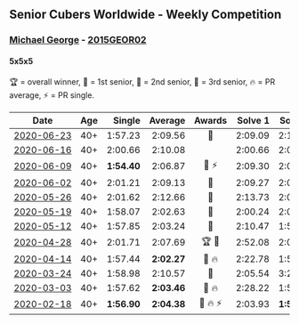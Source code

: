 ## Senior Cubers Worldwide - Weekly Competition
### [Michael George](../michael_george.md) - [2015GEOR02](https://www.worldcubeassociation.org/persons/2015GEOR02?event=555)
#### 5x5x5

🏆 = overall winner, 🥇 = 1st senior, 🥈 = 2nd senior, 🥉 = 3rd senior, 🔥 = PR average, ⚡ = PR single.

| Date | Age | Single | Average | Awards | Solve 1 | Solve 2 | Solve 3 | Solve 4 | Solve 5 | Video |
| :--: | :--: | --: | --: | :--: | --: | --: | --: | --: | --: | :-- |
| [<span style="white-space: nowrap">2020-06-23</span>](../../results/555/2020-06-23.md) | 40+ | 1:57.23 | 2:09.56 | 🥉 | 2:09.09 | 2:11.95 | 2:07.64 | 1:57.23 | 2:40.27 | [Link](https://www.facebook.com/events/268636114456043/permalink/281284263191228/) |
| [<span style="white-space: nowrap">2020-06-16</span>](../../results/555/2020-06-16.md) | 40+ | 2:00.66 | 2:10.08 |  | 2:00.66 | 2:09.10 | 2:11.42 | 2:17.93 | 2:09.73 | [Link](https://www.facebook.com/events/256188575607890/permalink/257844905442257/) |
| [<span style="white-space: nowrap">2020-06-09</span>](../../results/555/2020-06-09.md) | 40+ | **1:54.40** | 2:06.87 | 🥉 ⚡ | 2:09.30 | 2:05.06 | 2:06.40 | 2:09.16 | **1:54.40** | [Link](https://www.facebook.com/events/1130228284009045/permalink/1135087346856472/) |
| [<span style="white-space: nowrap">2020-06-02</span>](../../results/555/2020-06-02.md) | 40+ | 2:01.21 | 2:09.13 | 🥉 | 2:09.27 | 2:01.21 | 2:07.85 | 2:13.86 | 2:10.27 | [Link](https://www.facebook.com/events/573401076937046/permalink/575258266751327/) |
| [<span style="white-space: nowrap">2020-05-26</span>](../../results/555/2020-05-26.md) | 40+ | 2:01.62 | 2:12.66 | 🥉 | 2:13.73 | 2:01.62 | 2:08.29 | 2:15.96 | 2:17.60 | [Link](https://www.facebook.com/events/637852836799991/permalink/641058739812734/) |
| [<span style="white-space: nowrap">2020-05-19</span>](../../results/555/2020-05-19.md) | 40+ | 1:58.07 | 2:02.63 | 🥈 | 2:00.24 | 2:05.12 | 2:28.69 | 1:58.07 | 2:02.52 | [Link](https://www.facebook.com/events/201300894172579/permalink/202491050720230/) |
| [<span style="white-space: nowrap">2020-05-12</span>](../../results/555/2020-05-12.md) | 40+ | 1:57.85 | 2:03.24 | 🥉 | 2:10.47 | 1:59.61 | 2:09.31 | 1:57.85 | 2:00.81 | [Link](https://www.facebook.com/events/276138643524223/permalink/280314056440015/) |
| [<span style="white-space: nowrap">2020-04-28</span>](../../results/555/2020-04-28.md) | 40+ | 2:01.71 | 2:07.69 | 🏆 🥇 | 2:52.08 | 2:07.95 | 2:09.31 | 2:05.80 | 2:01.71 | [Link](https://www.facebook.com/events/543220986391837/permalink/545736689473600/) |
| [<span style="white-space: nowrap">2020-04-14</span>](../../results/555/2020-04-14.md) | 40+ | 1:57.44 | **2:02.27** | 🥇 🔥 | 2:22.78 | 1:59.27 | 2:05.30 | 1:57.44 | 2:02.24 | [Link](https://www.facebook.com/events/1400953806773430/permalink/1402162106652600/) |
| [<span style="white-space: nowrap">2020-03-24</span>](../../results/555/2020-03-24.md) | 40+ | 1:58.98 | 2:10.57 | 🥉 | 2:05.54 | 3:29.97 | 2:03.11 | 1:58.98 | 2:23.07 | [Link](https://www.facebook.com/events/5078365835514885/permalink/5095441573807311/) |
| [<span style="white-space: nowrap">2020-03-03</span>](../../results/555/2020-03-03.md) | 40+ | 1:57.62 | **2:03.46** | 🥉 🔥 | 2:28.22 | 1:57.99 | 2:01.67 | 1:57.62 | 2:10.71 | [Link](https://www.facebook.com/events/2637344919882558/permalink/2639967129620337/) |
| [<span style="white-space: nowrap">2020-02-18</span>](../../results/555/2020-02-18.md) | 40+ | **1:56.90** | **2:04.38** | 🥈 🔥 ⚡ | 2:03.93 | **1:56.90** | 2:08.24 | 2:00.97 | 2:21.06 | [Link](https://www.facebook.com/events/538921670053895/permalink/539655733313822/) |


<!-- Global site tag (gtag.js) - Google Analytics -->
<script async src="https://www.googletagmanager.com/gtag/js?id=UA-86348435-3"></script>
<script>window.dataLayer = window.dataLayer || []; function gtag() {dataLayer.push(arguments);} gtag('js', new Date()); gtag('config', 'UA-86348435-3');</script>
